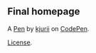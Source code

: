 Final homepage
--------------


A [Pen](https://codepen.io/kjurii/pen/eomxwb) by [kjurii](https://codepen.io/kjurii) on [CodePen](https://codepen.io).

[License](https://codepen.io/kjurii/pen/eomxwb/license).